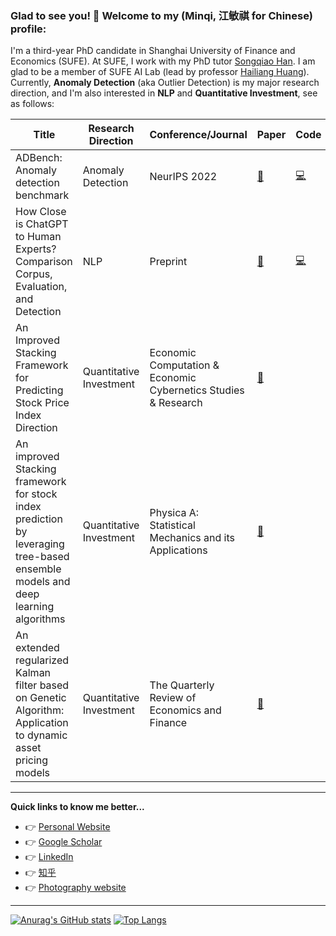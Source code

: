 ### Glad to see you! 👋 Welcome to my (Minqi, 江敏祺 for Chinese) profile:
I'm a third-year PhD candidate in Shanghai University of Finance and Economics (SUFE). At SUFE, I work with my PhD tutor [Songqiao Han](https://scholar.google.com/citations?user=C73EXPMAAAAJ&hl=en&oi=ao). I am glad to be a member of SUFE AI Lab (lead by professor [Hailiang Huang](https://scholar.google.com/citations?user=kCtylwwAAAAJ&hl=en&oi=sra)).
Currently, **Anomaly Detection** (aka Outlier Detection) is my major research direction, and I'm also interested in **NLP** and **Quantitative Investment**, see as follows:

| Title | Research Direction |Conference/Journal| Paper | Code |
|-------|--------------------|-------|-------|------|
|ADBench: Anomaly detection benchmark|Anomaly Detection|NeurIPS 2022|[:page_facing_up:](https://openreview.net/forum?id=foA_SFQ9zo0)|[:computer:](https://github.com/Minqi824/ADBench)      |
|How Close is ChatGPT to Human Experts? Comparison Corpus, Evaluation, and Detection|NLP|Preprint|[:page_facing_up:](https://arxiv.org/pdf/2301.07597.pdf)|[:computer:](https://github.com/Hello-SimpleAI/chatgpt-comparison-detection)|
|An Improved Stacking Framework for Predicting Stock Price Index Direction|Quantitative Investment|Economic Computation & Economic Cybernetics Studies & Research  |[:page_facing_up:](https://web.s.ebscohost.com/abstract?direct=true&profile=ehost&scope=site&authtype=crawler&jrnl=0424267X&AN=139043153&h=ggCvHvtJmIlD0UKxuOy5bIVMJASAG%2f4%2f4xJyGB3KmvaLYF6NH9pFNkD2pOCNlyypD5NyEs7ABzOJUQeezqKH5A%3d%3d&crl=c&resultNs=AdminWebAuth&resultLocal=ErrCrlNotAuth&crlhashurl=login.aspx%3fdirect%3dtrue%26profile%3dehost%26scope%3dsite%26authtype%3dcrawler%26jrnl%3d0424267X%26AN%3d139043153)|      |
|An improved Stacking framework for stock index prediction by leveraging tree-based ensemble models and deep learning algorithms|Quantitative Investment|Physica A: Statistical Mechanics and its Applications   | [:page_facing_up:](https://www.sciencedirect.com/science/article/pii/S0378437119313093)|      |
|An extended regularized Kalman filter based on Genetic Algorithm: Application to dynamic asset pricing models|Quantitative Investment|The Quarterly Review of Economics and Finance    |[:page_facing_up:](https://www.sciencedirect.com/science/article/pii/S1062976920301757)|      |

---
**Quick links to know me better...**
- :point_right: [Personal Website](https://minqi824.github.io/)
- :point_right: [Google Scholar](https://scholar.google.com/citations?user=OBdS69UAAAAJ&hl=en)
- :point_right: [LinkedIn](https://www.linkedin.com/in/minqi-jiang-7b8370186/)
- :point_right: [知乎](https://www.zhihu.com/people/jiang-min-qi-56)
- :point_right: [Photography website](https://link.zhihu.com/?target=http%3A//jiangphotography.mystrikingly.com/)

---
[![Anurag's GitHub stats](https://github-readme-stats.vercel.app/api?username=Minqi824)](https://github.com/anuraghazra/github-readme-stats)
[![Top Langs](https://github-readme-stats.vercel.app/api/top-langs/?username=Minqi824)](https://github.com/anuraghazra/github-readme-stats)

<!-- ### Hi there 👋
**Minqi824/Minqi824** is a ✨ _special_ ✨ repository because its `README.md` (this file) appears on your GitHub profile.

Here are some ideas to get you started:

- 🔭 I’m currently working on ...
- 🌱 I’m currently learning ...
- 👯 I’m looking to collaborate on ...
- 🤔 I’m looking for help with ...
- 💬 Ask me about ...
- 📫 How to reach me: ...
- 😄 Pronouns: ...
- ⚡ Fun fact: ... -->
